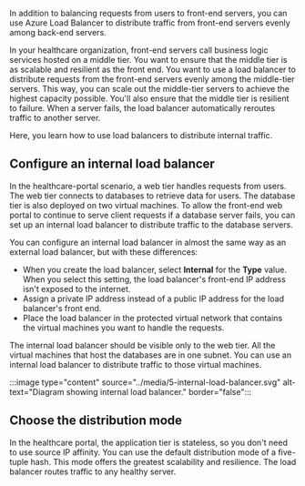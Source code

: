 In addition to balancing requests from users to front-end servers, you can use Azure Load Balancer to distribute traffic from front-end servers evenly among back-end servers.

In your healthcare organization, front-end servers call business logic services hosted on a middle tier. You want to ensure that the middle tier is as scalable and resilient as the front end. You want to use a load balancer to distribute requests from the front-end servers evenly among the middle-tier servers. This way, you can scale out the middle-tier servers to achieve the highest capacity possible. You'll also ensure that the middle tier is resilient to failure. When a server fails, the load balancer automatically reroutes traffic to another server.

Here, you learn how to use load balancers to distribute internal traffic.

## Configure an internal load balancer

In the healthcare-portal scenario, a web tier handles requests from users. The web tier connects to databases to retrieve data for users. The database tier is also deployed on two virtual machines. To allow the front-end web portal to continue to serve client requests if a database server fails, you can set up an internal load balancer to distribute traffic to the database servers.

You can configure an internal load balancer in almost the same way as an external load balancer, but with these differences:

- When you create the load balancer, select **Internal** for the **Type** value. When you select this setting, the load balancer's front-end IP address isn't exposed to the internet.
- Assign a private IP address instead of a public IP address for the load balancer's front end.
- Place the load balancer in the protected virtual network that contains the virtual machines you want to handle the requests.

The internal load balancer should be visible only to the web tier. All the virtual machines that host the databases are in one subnet. You can use an internal load balancer to distribute traffic to those virtual machines.

:::image type="content" source="../media/5-internal-load-balancer.svg" alt-text="Diagram showing internal load balancer." border="false":::

## Choose the distribution mode

In the healthcare portal, the application tier is stateless, so you don't need to use source IP affinity. You can use the default distribution mode of a five-tuple hash. This mode offers the greatest scalability and resilience. The load balancer routes traffic to any healthy server.

